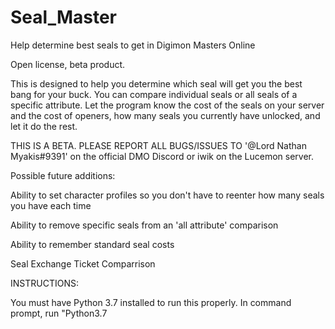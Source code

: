 # Seal_Master
Help determine best seals to get in Digimon Masters Online

Open license, beta product.

This is designed to help you determine which seal will get you the best bang for your buck. You can compare individual seals or all seals of a specific attribute. Let the program know the cost of the seals on your server and the cost of openers, how many seals you currently have unlocked, and let it do the rest.

THIS IS A BETA. PLEASE REPORT ALL BUGS/ISSUES TO '@Lord Nathan Myakis#9391' on the official DMO Discord or iwik on the Lucemon server.

Possible future additions:

Ability to set character profiles so you don't have to reenter how many seals you have each time

Ability to remove specific seals from an 'all attribute' comparison

Ability to remember standard seal costs

Seal Exchange Ticket Comparrison


INSTRUCTIONS:

You must have Python 3.7 installed to run this properly.
In command prompt, run "Python3.7 <location of seal_master.py>
